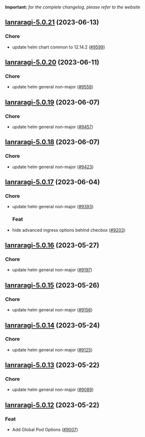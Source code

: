 **Important:**
*for the complete changelog, please refer to the website*




## [lanraragi-5.0.21](https://github.com/truecharts/charts/compare/lanraragi-5.0.20...lanraragi-5.0.21) (2023-06-13)

### Chore

- update helm chart common to 12.14.2 ([#9599](https://github.com/truecharts/charts/issues/9599))
  
  


## [lanraragi-5.0.20](https://github.com/truecharts/charts/compare/lanraragi-5.0.19...lanraragi-5.0.20) (2023-06-11)

### Chore

- update helm general non-major ([#9558](https://github.com/truecharts/charts/issues/9558))
  
  


## [lanraragi-5.0.19](https://github.com/truecharts/charts/compare/lanraragi-5.0.18...lanraragi-5.0.19) (2023-06-07)

### Chore

- update helm general non-major ([#9457](https://github.com/truecharts/charts/issues/9457))
  
  


## [lanraragi-5.0.18](https://github.com/truecharts/charts/compare/lanraragi-5.0.17...lanraragi-5.0.18) (2023-06-07)

### Chore

- update helm general non-major ([#9423](https://github.com/truecharts/charts/issues/9423))
  
  


## [lanraragi-5.0.17](https://github.com/truecharts/charts/compare/lanraragi-5.0.16...lanraragi-5.0.17) (2023-06-04)

### Chore

- update helm general non-major ([#9393](https://github.com/truecharts/charts/issues/9393))
  
  ### Feat

- hide advanced ingress options behind checbox ([#9203](https://github.com/truecharts/charts/issues/9203))
  
  


## [lanraragi-5.0.16](https://github.com/truecharts/charts/compare/lanraragi-5.0.15...lanraragi-5.0.16) (2023-05-27)

### Chore

- update helm general non-major ([#9197](https://github.com/truecharts/charts/issues/9197))
  
  


## [lanraragi-5.0.15](https://github.com/truecharts/charts/compare/lanraragi-5.0.14...lanraragi-5.0.15) (2023-05-26)

### Chore

- update helm general non-major ([#9156](https://github.com/truecharts/charts/issues/9156))
  
  


## [lanraragi-5.0.14](https://github.com/truecharts/charts/compare/lanraragi-5.0.13...lanraragi-5.0.14) (2023-05-24)

### Chore

- update helm general non-major ([#9125](https://github.com/truecharts/charts/issues/9125))
  
  


## [lanraragi-5.0.13](https://github.com/truecharts/charts/compare/lanraragi-5.0.12...lanraragi-5.0.13) (2023-05-22)

### Chore

- update helm general non-major ([#9089](https://github.com/truecharts/charts/issues/9089))
  
  


## [lanraragi-5.0.12](https://github.com/truecharts/charts/compare/lanraragi-5.0.11...lanraragi-5.0.12) (2023-05-22)

### Feat

- Add Global Pod Options ([#9007](https://github.com/truecharts/charts/issues/9007))
  
  

